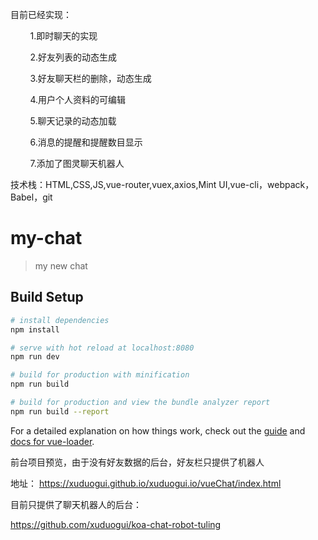 目前已经实现：

          1.即时聊天的实现
          
          2.好友列表的动态生成
          
          3.好友聊天栏的删除，动态生成
          
          4.用户个人资料的可编辑
          
          5.聊天记录的动态加载
          
          6.消息的提醒和提醒数目显示
          
          7.添加了图灵聊天机器人


技术栈：HTML,CSS,JS,vue-router,vuex,axios,Mint UI,vue-cli，webpack，Babel，git







# my-chat

> my new chat

## Build Setup

``` bash
# install dependencies
npm install

# serve with hot reload at localhost:8080
npm run dev

# build for production with minification
npm run build

# build for production and view the bundle analyzer report
npm run build --report
```

For a detailed explanation on how things work, check out the [guide](http://vuejs-templates.github.io/webpack/) and [docs for vue-loader](http://vuejs.github.io/vue-loader).

前台项目预览，由于没有好友数据的后台，好友栏只提供了机器人

地址： https://xuduogui.github.io/xuduogui.io/vueChat/index.html

目前只提供了聊天机器人的后台：

  https://github.com/xuduogui/koa-chat-robot-tuling

